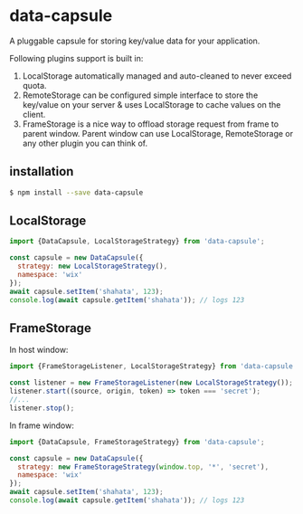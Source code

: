 # data-capsule

A pluggable capsule for storing key/value data for your application.

Following plugins support is built in:
1. LocalStorage automatically managed and auto-cleaned to never exceed quota.
2. RemoteStorage can be configured simple interface to store the key/value on your server & uses LocalStorage to cache values on the client.
3. FrameStorage is a nice way to offload storage request from frame to parent window. Parent window can use LocalStorage, RemoteStorage or any other plugin you can think of.

## installation

```sh
$ npm install --save data-capsule
```

## LocalStorage

```js
import {DataCapsule, LocalStorageStrategy} from 'data-capsule';

const capsule = new DataCapsule({
  strategy: new LocalStorageStrategy(),
  namespace: 'wix'
});
await capsule.setItem('shahata', 123);
console.log(await capsule.getItem('shahata')); // logs 123
```

## FrameStorage

In host window:

```js
import {FrameStorageListener, LocalStorageStrategy} from 'data-capsule';

const listener = new FrameStorageListener(new LocalStorageStrategy());
listener.start((source, origin, token) => token === 'secret');
//...
listener.stop();
```

In frame window:

```js
import {DataCapsule, FrameStorageStrategy} from 'data-capsule';

const capsule = new DataCapsule({
  strategy: new FrameStorageStrategy(window.top, '*', 'secret'),
  namespace: 'wix'
});
await capsule.setItem('shahata', 123);
console.log(await capsule.getItem('shahata')); // logs 123
```
